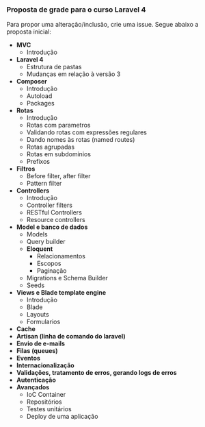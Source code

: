 ### Proposta de grade para o curso Laravel 4
Para propor uma alteração/inclusão, crie uma issue.
Segue abaixo a proposta inicial:

- **MVC**
  - Introdução
- **Laravel 4**
  - Estrutura de pastas
  - Mudanças em relação à versão 3
- **Composer**
  - Introdução
  - Autoload
  - Packages
- **Rotas**
  - Introdução
  - Rotas com parametros
  - Validando rotas com expressões regulares
  - Dando nomes às rotas (named routes)
  - Rotas agrupadas
  - Rotas em subdominios
  - Prefixos
- **Filtros**
   - Before filter, after filter
   - Pattern filter
- **Controllers**
  - Introdução
  - Controller filters
  - RESTful Controllers
  - Resource controllers
- **Model e banco de dados**
  - Models
  - Query builder
  - **Eloquent**
    - Relacionamentos
    - Escopos
    - Paginação
  - Migrations e Schema Builder
  - Seeds
- **Views e Blade template engine**
  - Introdução
  - Blade
  - Layouts
  - Formularios
- **Cache**
- **Artisan (linha de comando do laravel)**
- **Envio de e-mails**
- **Filas (queues)**
- **Eventos**
- **Internacionalização**
- **Validações, tratamento de erros, gerando logs de erros**
- **Autenticação**
- **Avançados**
  - IoC Container
  - Repositórios
  - Testes unitários
  - Deploy de uma aplicação
